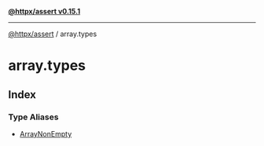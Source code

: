 [**@httpx/assert v0.15.1**](../README.md)

***

[@httpx/assert](../README.md) / array.types

# array.types

## Index

### Type Aliases

- [ArrayNonEmpty](type-aliases/ArrayNonEmpty.md)
